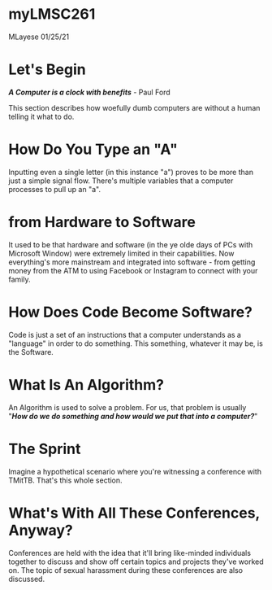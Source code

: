 # myLMSC261
 MLayese 01/25/21

# Let's Begin

***A Computer is a clock with benefits*** - Paul Ford

This section describes how woefully dumb computers are without a human telling
it what to do.

# How Do You Type an "A"

Inputting even a single letter (in this instance "a") proves to be more than
just a simple signal flow. There's multiple variables that a computer processes
to  pull up an "a".

# from Hardware to Software

It used to be that hardware and software (in the ye olde days of PCs with
Microsoft Window) were extremely limited in their capabilities. Now everything's
more mainstream and integrated into software - from getting money from the ATM
to using Facebook or Instagram to connect with your family.

# How Does Code Become Software?

Code is just a set of an instructions that a computer understands as a
"language" in order to do something. This something, whatever it may be, is the
Software.

# What Is An Algorithm?

An Algorithm is used to solve a problem. For us, that problem is usually
"***How do we do something and how would we put that into a computer?***"

# The Sprint

Imagine a hypothetical scenario where you're witnessing a conference with
TMitTB. That's this whole section.

# What's With All These Conferences, Anyway?

Conferences are held with the idea that it'll bring like-minded individuals
together to discuss and show off certain topics and projects they've worked
on. The topic of sexual harassment during these conferences are also discussed.
